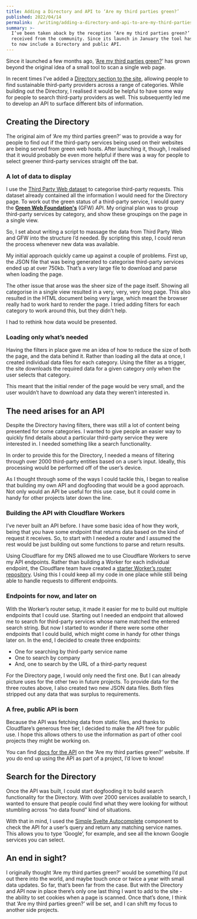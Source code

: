 ```yaml
---
title: Adding a Directory and API to ‘Are my third parties green?’
published: 2022/04/14
permalink:  /writing/adding-a-directory-and-api-to-are-my-third-parties-green/
summary: >-
  I’ve been taken aback by the reception ‘Are my third parties green?’ has
  received from the community. Since its launch in January the tool has expanded
  to now include a Directory and public API.
---
```


Since it launched a few months ago, ‘[Are my third parties green?](http://aremythirdpartiesgreen.com/)’ has grown beyond the original idea of a small tool to scan a single web page.

In recent times I’ve added a [Directory section to the site](https://aremythirdpartiesgreen.com/directory), allowing people to find sustainable third-party providers across a range of categories. While building out the Directory, I realised it would be helpful to have some way for people to search third-party providers as well. This subsequently led me to develop an API to surface different bits of information.

## Creating the Directory

The original aim of ‘Are my third parties green?’ was to provide a way for people to find out if the third-party services being used on their websites are being served from green web hosts. After launching it, though, I realised that it would probably be even more helpful if there was a way for people to select greener third-party services straight off the bat.

### A lot of data to display

I use the [Third Party Web dataset](https://github.com/patrickhulce/third-party-web/) to categorise third-party requests. This dataset already contained all the information I would need for the Directory page. To work out the green status of a third-party service, I would query the [**Green Web Foundation's**](https://www.thegreenwebfoundation.org/) (GFW) API. My original plan was to group third-party services by category, and show these groupings on the page in a single view.

So, I set about writing a script to massage the data from Third Party Web and GFW into the structure I’d needed. By scripting this step, I could rerun the process whenever new data was available.

My initial approach quickly came up against a couple of problems. First up, the JSON file that was being generated to categorise third-party services ended up at over 750kb. That’s a very large file to download and parse when loading the page.

The other issue that arose was the sheer size of the page itself. Showing all categorise in a single view resulted in a very, very, very long page. This also resulted in the HTML document being very large, which meant the browser really had to work hard to render the page. I tried adding filters for each category to work around this, but they didn’t help.

I had to rethink how data would be presented.

### Loading only what’s needed

Having the filters in place gave me an idea of how to reduce the size of both the page, and the data behind it. Rather than loading all the data at once, I created individual data files for each category. Using the filter as a trigger, the site downloads the required data for a given category only when the user selects that category.

This meant that the initial render of the page would be very small, and the user wouldn’t have to download any data they weren’t interested in.

## The need arises for an API

Despite the Directory having filters, there was still a lot of content being presented for some categories. I wanted to give people an easier way to quickly find details about a particular third-party service they were interested in. I needed something like a search functionality.

In order to provide this for the Directory, I needed a means of filtering through over 2000 third-party entities based on a user’s input. Ideally, this processing would be performed off of the user’s device.

As I thought through some of the ways I could tackle this, I began to realise that building my own API and dogfooding that would be a good approach. Not only would an API be useful for this use case, but it could come in handy for other projects later down the line.

### Building the API with Cloudflare Workers

I’ve never built an API before. I have some basic idea of how they work, being that you have some endpoint that returns data based on the kind of request it receives. So, to start with I needed a router and I assumed the rest would be just building out some functions to parse and return results.

Using Cloudflare for my DNS allowed me to use Cloudflare Workers to serve my API endpoints. Rather than building a Worker for each individual endpoint, the Cloudflare team have created a [starter Worker’s router repository](https://github.com/cloudflare/worker-template-router). Using this I could keep all my code in one place while still being able to handle requests to different endpoints.

### Endpoints for now, and later on

With the Worker’s router setup, it made it easier for me to build out multiple endpoints that I could use. Starting out I needed an endpoint that allowed me to search for third-party services whose name matched the entered search string. But now I started to wonder if there were some other endpoints that I could build, which might come in handy for other things later on. In the end, I decided to create three endpoints:

- One for searching by third-party service name
- One to search by company
- And, one to search by the URL of a third-party request

For the Directory page, I would only need the first one. But I can already picture uses for the other two in future projects. To provide data for the three routes above, I also created two new JSON data files. Both files stripped out any data that was surplus to requirements.

### A free, public API is born

Because the API was fetching data from static files, and thanks to Cloudflare’s generous free tier, I decided to make the API free for public use. I hope this allows others to use the information as part of other cool projects they might be working on.

You can find [docs for the API](https://aremythirdpartiesgreen.com/api-docs) on the ‘Are my third parties green?’ website. If you do end up using the API as part of a project, I’d love to know!

## Search for the Directory

Once the API was built, I could start dogfooding it to build search functionality for the Directory. With over 2000 services available to search, I wanted to ensure that people could find what they were looking for without stumbling across “no data found” kind of situations.

With that in mind, I used the [Simple Svelte Autocomplete](https://github.com/pstanoev/simple-svelte-autocomplete) component to check the API for a user’s query and return any matching service names. This allows you to type ‘Google’, for example, and see all the known Google services you can select.

## An end in sight?

I originally thought ‘Are my third parties green?’ would be something I’d put out there into the world, and maybe touch once or twice a year with small data updates. So far, that’s been far from the case. But with the Directory and API now in place there’s only one last thing I want to add to the site - the ability to set cookies when a page is scanned. Once that’s done, I think that ‘Are my third parties green?’ will be set, and I can shift my focus to another side projects.
